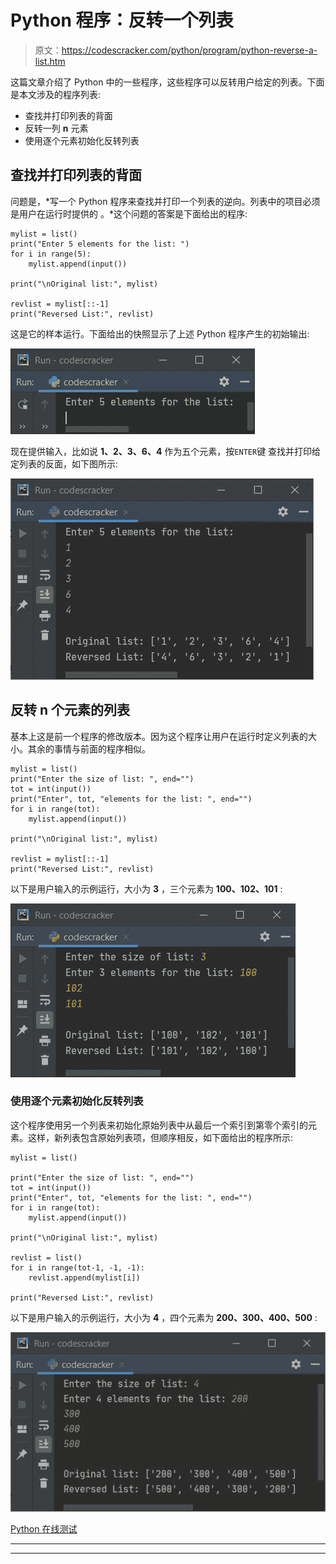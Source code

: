 # Python 程序：反转一个列表

> 原文：<https://codescracker.com/python/program/python-reverse-a-list.htm>

这篇文章介绍了 Python 中的一些程序，这些程序可以反转用户给定的列表。下面是本文涉及的程序列表:

*   查找并打印列表的背面
*   反转一列 **n** 元素
*   使用逐个元素初始化反转列表

## 查找并打印列表的背面

问题是，*写一个 Python 程序来查找并打印一个列表的逆向。列表中的项目必须是用户在运行时提供的 。*这个问题的答案是下面给出的程序:

```
mylist = list()
print("Enter 5 elements for the list: ")
for i in range(5):
    mylist.append(input())

print("\nOriginal list:", mylist)

revlist = mylist[::-1]
print("Reversed List:", revlist)
```

这是它的样本运行。下面给出的快照显示了上述 Python 程序产生的初始输出:

![python program reverse a list](img/b9b20abbe51f2642de44402d026dffbc.png)

现在提供输入，比如说 **1、2、3、6、4** 作为五个元素，按`ENTER`键 查找并打印给定列表的反面，如下图所示:

![reverse list python](img/a903119fc2b34dfcb22347494f65bde9.png)

## 反转 n 个元素的列表

基本上这是前一个程序的修改版本。因为这个程序让用户在运行时定义列表的大小。其余的事情与前面的程序相似。

```
mylist = list()
print("Enter the size of list: ", end="")
tot = int(input())
print("Enter", tot, "elements for the list: ", end="")
for i in range(tot):
    mylist.append(input())

print("\nOriginal list:", mylist)

revlist = mylist[::-1]
print("Reversed List:", revlist)
```

以下是用户输入的示例运行，大小为 **3** ，三个元素为 **100、102、101** :

![print reverse of a list python](img/90f205bb9194c9782aeafc59d843d3df.png)

### 使用逐个元素初始化反转列表

这个程序使用另一个列表来初始化原始列表中从最后一个索引到第零个索引的元素。这样，新列表包含原始列表项，但顺序相反，如下面给出的程序所示:

```
mylist = list()

print("Enter the size of list: ", end="")
tot = int(input())
print("Enter", tot, "elements for the list: ", end="")
for i in range(tot):
    mylist.append(input())

print("\nOriginal list:", mylist)

revlist = list()
for i in range(tot-1, -1, -1):
    revlist.append(mylist[i])

print("Reversed List:", revlist)
```

以下是用户输入的示例运行，大小为 **4** ，四个元素为 **200、300、400、500** :

![find reverse of a list python](img/09a818f6de6b6c635323f278bc42c31d.png)

[Python 在线测试](/exam/showtest.php?subid=10)

* * *

* * *